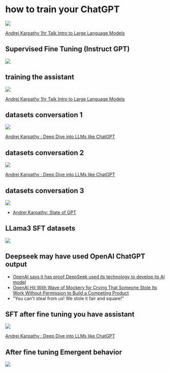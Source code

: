 # how to train your ChatGPT

![](images/how-to-train-your-chatgpt.png)

[Andrej Karpathy 1hr Talk Intro to Large Language Models](https://www.youtube.com/watch?v=zjkBMFhNj_g)

## Supervised Fine Tuning (Instruct GPT)

![](images/Instruct-GPT-Prompt-Example.png)



## training the assistant

![](images/training-the-assistant.png)

[Andrej Karpathy 1hr Talk Intro to Large Language Models](https://www.youtube.com/watch?v=zjkBMFhNj_g)

## datasets conversation 1

![](images/datasets-conversation-1.png)

[Andrej Karpathy : Deep Dive into LLMs like ChatGPT](https://www.youtube.com/watch?v=7xTGNNLPyMI)

## datasets conversation 2

![](images/datasets-conversation-2.png)


[Andrej Karpathy : Deep Dive into LLMs like ChatGPT](https://www.youtube.com/watch?v=7xTGNNLPyMI)

## datasets conversation 3

![](images/datasets-conversation-3.png)


- [Andrej Karpathy: State of GPT](https://www.youtube.com/watch?v=bZQun8Y4L2A)

## LLama3 SFT datasets

![](images/LLama3-SFT-datasets.png)

## Deepseek may have used OpenAI ChatGPT output

-  [OpenAI says it has proof DeepSeek used its technology to develop its AI model](https://nypost.com/2025/01/29/business/openai-says-it-has-proof-deepseek-used-its-technology-to-develop-ai-model/) 
- [OpenAI Hit With Wave of Mockery for Crying That Someone Stole Its Work Without Permission to Build a Competing Product](https://futurism.com/openai-mockery-stole-work-deepseek)
- "You can't steal from us! We stole it fair and square!"



## SFT after fine tuning you have assistant

![](images/SFT-after-fine-tuning-you-have-assistant.png)

[Andrej Karpathy : Deep Dive into LLMs like ChatGPT](https://www.youtube.com/watch?v=7xTGNNLPyMI)

## After fine tuning Emergent behavior

![](images/Emergent-Abilities-of-Large-Language-Models.png)

